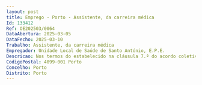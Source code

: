 ```yaml
--- 
layout: post
title: Emprego - Porto - Assistente, da carreira médica
Id: 133412
Ref: OE202503/0064
DataAbertura: 2025-03-05
DataFecho: 2025-03-10
Trabalho: Assistente, da carreira médica
Empregador: Unidade Local de Saúde de Santo António, E.P.E.
Descricao: Nos termos do estabelecido na cláusula 7.ª do acordo coletivo de trabalho, publicado no Boletim do Trabalho e Emprego, n.º 48, de 29 de dezembro de 2011, celebrado entre o Centro Hospitalar de Coimbra, E. P. E., e outros e a Federação Nacional dos Médicos e outro — Tramitação do procedimento concursal de recrutamento para os postos de trabalho da carreira médica, adiante designado, abreviadamente, por ACT e com o artigo 15.º do Decreto Lei n.º 176 2009, de 4 de agosto, que estabelece o regime da carreira dos médicos nas entidades públicas empresariais e nas parcerias em saúde, em regime de gestão e financiamento privados, integradas no SNS, bem como os respetivos requisitos de habilitação profissional e percurso de progressão profissional e de diferenciação técnico científica torna se público que se encontram abertos, por deliberação n.º 818 2025, de 23 de janeiro de 2025, do Conselho de Administração da Unidade Local de Saúde de Santo António, três procedimentos concursais comuns para constituição de relação jurídica de emprego privado sem termo, cujo contrato será celebrado nos termos da legislação laboral aplicável, destinado ao preenchimento de três postos de trabalho para a categoria de Assistente, da carreira médica, no mapa de pessoal da Unidade Local de Saúde de Santo António, E. P. E., considerando o número de postos de trabalho aprovados no plano de desenvolvimento organizacional e ainda nos termos do disposto no n.º 3, do artigo 17.º, do Decreto Lei n.º 52 2022, de 4 de agosto.Especialidades, exigências específicas e número de postos de trabalho a) Referência A  Cardiologia (um posto  experiência Cardiologia de Intervenção Vascular) b) Referência B  Pediatria (um posto  experiência de Cuidados Intensivos Pediátricos) c) Referência C  Pediatria (um posto  experiência de Neurologia Pediátrica).1 — Âmbito.Podem candidatar se ao procedimento concursal aberto pelo presente aviso, os as médicos as detentores as do grau de Especialista e experiência hospitalar nessa qualidade, que não sejam detentores as de uma relação jurídica de emprego por tempo indeterminado previamente constituída com qualquer serviço, entidade ou organismo do Estado, incluindo do respetivo setor empresarial.2 — Prazo de validade.Cada um dos três procedimentos concursais é válido para a ocupação do respetivo posto de trabalho, terminando com o seu preenchimento.3 — Política de igualdade.Em cumprimento da alínea h) do artigo 9.º da Constituição da República Portuguesa, a Administração Pública, enquanto entidade empregadora, promove ativamente uma política de igualdade de oportunidades entre todos e sexos e géneros no acesso ao emprego e na progressão profissional, providenciando escrupulosamente no sentido de evitar toda e qualquer forma de discriminação.4 — Prazo de apresentação de candidaturas.5 (cinco) dias úteis, contados a partir da data da publicação do presente aviso na 2.ª série do Diário da República, nos termos do n.º 2 da cláusula 14.ª do ACT.O prazo para apresentação das candidaturas no âmbito do presente procedimento simplificado, fundamenta se na urgente contratação, como assistentes, dos médicos que, sendo detentores do cor respondente grau de Especialista preencham os requisitos subjetivos para se apresentarem a concurso, com vista ao urgente reforço das equipas médicas, na correspondente especialidade e atendendo, designadamente, ao número de saídas ocorridas.5 — Legislação aplicável.O procedimento concursal rege se pelo disposto no acordo coletivo de trabalho, publicado no Boletim do Trabalho e Emprego, n.º 48, de 29 de dezembro de 2011 — Tramitação do procedimento concursal de recrutamento para o posto de trabalho da carreira médica e no Decreto Lei n.º 41 2024, de 21 de junho.6 — Caracterização do(s) posto(s) de trabalhoAo(s) posto(s) de trabalho apresentado(s) a concurso corresponde o conteúdo funcional estabelecido no art. 11.º do Decreto Lei n.º 176 2009, de 4 de agosto e na cláusula 10.ª do acordo coletivo de trabalho, publicado no Boletim do Trabalho e Emprego, n.º 41, de 8 de novembro de 2009, celebrado entre o Centro Hospitalar de Coimbra, E. P. E., e outros e a Federação Nacional dos Médicos e o Sindicato Independente dos Médicos.7 — Local de trabalho.O serviço irá ser prestado em quaisquer polos da Unidade Local de Saúde de Santo António, E. P. E., bem como em outras Instituições com as quais a mesma tenha ou venha a ter acordos ou protocolos.8 — Remuneração base mensal ilíquidaEstatuto remuneratório do profissional a contratar corresponderá ao que, à data da sua contratação, esteja definido na Legislação em vigor ou em Instrumento de Regulamentação Coletiva de Trabalho aplicável, para o ingresso na categoria e regime de trabalho previstos, respetivamente, nos pontos 1 e 10 do presente aviso.9 — O período normal de trabalho É de 40 (quarenta) horas semanais.10 — Requisitos de admissãoPodem ser admitidos a concurso os candidatos que reúnam, até ao termo do prazo de candidatura, os seguintes a) Possuir o grau de Especialista na área a que se candidata b) Possuir experiência hospitalar prévia, na qualidade de Especialista, na área especificada em cada uma das três referências c) Estar inscrito na Ordem dos Médicos e ter a situação perante a mesma devidamente regularizada.11 — Formalização das candidaturas.As candidaturas deverão ser formalizadas, de forma eletrónica, mediante requerimento dirigido ao Presidente do Conselho de Administração da Unidade Local de Saúde de Santo António, E. P. E., apresentada única e exclusivamente em formato digital, e enviadas para o endereço  recrutamento.medicos@chporto.min saude.pt, até às 23 59 horas do último dia do prazo, nos termos do n.º 5 do presente aviso. Pela mesma via será remetido ao candidato comprovativo de receção da candidatura.12 — Do requerimento devem constar os seguintes elementos a) Identificação do procedimento concursal, com indicação da carreira, categoria e referência do posto de trabalho a ocupar b) Situação perante cada um dos requisitos de admissão exigidos, designadamente os relativos ao nível habilitacional e à área de formação académica ou profissional c) Menção de que o candidato declara serem verdadeiros os factos constantes da candidatura d) Nome completo, data de nascimento, nacionalidade, número de cartão de cidadão, número cédula profissional, morada, código postal, telefone, endereço de correio eletrónico e) Texto de manifestação de interesse, fundamentado, com menos de 10.000 caracteres, incluindo pontuação e espaços, em formato PDF  f) Resumo curricular a) Em quaisquer modalidades, com menos 10.000 caracteres, incluindo pontuação e espaços, em formato PDF b) Sem listas de publicações, comunicações ou afins c) Com ligação eletrónica a um meio de identificação individual (vulgo, ID), de uma plataforma de acesso livre (CiênciaVitae, ORCID ou outros).Submissão Os elementos da manifestação de interesse individual deverão ser dirigidos ao Presidente do Conselho de Administração, em formato PDF, sendo encaminhadas para o endereço recrutamento.medicos@chporto.minsaude.pt, com solicitação de recibo de leitura.13 — Os métodos de seleção dos candidatosSão a avaliação e a discussão, dos documentos submetidos.14 — Os critérios de seleçãoEncontram se na ata n.º 1 do júri, incluindo critérios de desempate.a) Assiste ao júri a faculdade de exigir a qualquer candidato, a apresentação de documentação comprovativa das suas declarações b) As atas do júri onde constam os parâmetros de avaliação e respetiva ponderação de cada um dos critérios de seleção a utilizar, a grelha classificativa e o sistema de valoração final, serão facultados aos candidatos sempre que solicitadas à Direção de Pessoas e Bem Estar c) Os resultados da avaliação e discussão curricular são estruturados numa escala de 0 a 20 valores, apenas podendo ser contratados os candidatos que obtenham classificação final igual ou superior a 10 valores d) Em situações de igualdade de valoração, aplicam  se os critérios de ordenação preferencial estabelecidos no ACT e) A lista de candidatos admitidos e excluídos e a lista unitária de ordenação final dos candidatos serão publicadas no sítio da internet desta entidade e notificadas aos candidatos por mensagem de correio eletrónico, acompanhada de cópia das listas, sendo a afixação desta última lista divulgada ainda no Diário da República, 2.ª série.
CodigoPostal: 4099-001 Porto
Concelho: Porto
Distrito: Porto
--- 
```

